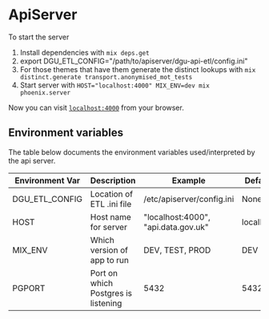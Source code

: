 # ApiServer

To start the server

  1. Install dependencies with `mix deps.get`
  2. export DGU_ETL_CONFIG="/path/to/apiserver/dgu-api-etl/config.ini"
  3. For those themes that have them generate the distinct lookups with ```mix distinct.generate transport.anonymised_mot_tests```
  4. Start server with `HOST="localhost:4000" MIX_ENV=dev mix phoenix.server`

Now you can visit [`localhost:4000`](http://localhost:4000) from your browser.

## Environment variables

The table below documents the environment variables used/interpreted by the api server.

| Environment Var | Description | Example | Default |
|----------|-----------|-----------|-----------|
|  DGU_ETL_CONFIG | Location of ETL .ini file | /etc/apiserver/config.ini | None |
| HOST | Host name for server | "localhost:4000", "api.data.gov.uk" |  localhost |
| MIX_ENV  | Which version of app to run  |  DEV, TEST, PROD  | DEV  |
| PGPORT | Port on which Postgres is listening  | 5432  | 5432  |



